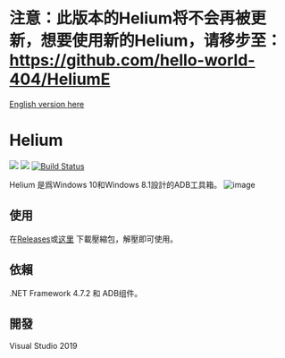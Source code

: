 # 注意：此版本的Helium将不会再被更新，想要使用新的Helium，请移步至：https://github.com/hello-world-404/HeliumE

[English version here](https://github.com/hello-world-404/Helium/blob/master/README_EN.md)

# Helium
[![](https://img.shields.io/badge/blog-@hello_world_404-blue.svg?style=plastic)](https://www.geshkii.xyz)
[![](https://img.shields.io/badge/lang-CSharp-green.svg?style=plastic)]()
[![Build Status](https://travis-ci.com/hello-world-404/Helium.svg?branch=master)](https://travis-ci.com/hello-world-404/Helium)

Helium 是爲Windows 10和Windows 8.1設計的ADB工具箱。
![image](https://github.com/hello-world-404/Helium/blob/master/img/splash.PNG)

## 使用
在[Releases](https://github.com/hello-world-404/Helium/releases)或[这里](https://www.geshkii.xyz/geshkii) 下載壓縮包，解壓即可使用。

## 依賴
.NET Framework 4.7.2 和 ADB组件。

## 開發
Visual Studio 2019



